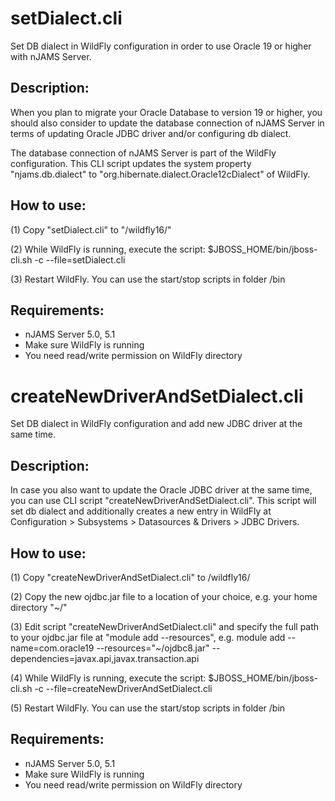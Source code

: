 # setDialect.cli
Set DB dialect in WildFly configuration in order to use Oracle 19 or higher with nJAMS Server.

## Description:

When you plan to migrate your Oracle Database to version 19 or higher, you should also consider to update the database connection of nJAMS Server in terms of updating Oracle JDBC driver and/or configuring db dialect.

The database connection of nJAMS Server is part of the WildFly configuration. This CLI script updates the system property "njams.db.dialect" to "org.hibernate.dialect.Oracle12cDialect" of WildFly.

## How to use:

(1) Copy "setDialect.cli" to "<your-njams-installation>/wildfly16/"

(2) While WildFly is running, execute the script: $JBOSS_HOME/bin/jboss-cli.sh -c --file=setDialect.cli

(3) Restart WildFly. You can use the start/stop scripts in folder <your-njams-installation>/bin

## Requirements:

  - nJAMS Server 5.0, 5.1
  - Make sure WildFly is running
  - You need read/write permission on WildFly directory


# createNewDriverAndSetDialect.cli
Set DB dialect in WildFly configuration and add new JDBC driver at the same time.

## Description:

In case you also want to update the Oracle JDBC driver at the same time, you can use CLI script "createNewDriverAndSetDialect.cli". This script will set db dialect and additionally creates a new entry in WildFly at Configuration > Subsystems > Datasources & Drivers > JDBC Drivers.

## How to use:

(1) Copy "createNewDriverAndSetDialect.cli" to <your-njams-installation>/wildfly16/

(2) Copy the new ojdbc.jar file to a location of your choice, e.g. your home directory "~/"

(3) Edit script "createNewDriverAndSetDialect.cli" and specify the full path to your ojdbc.jar file at "module add --resources", e.g. module add --name=com.oracle19 --resources="~/ojdbc8.jar" --dependencies=javax.api,javax.transaction.api

(4) While WildFly is running, execute the script: $JBOSS_HOME/bin/jboss-cli.sh -c --file=createNewDriverAndSetDialect.cli

(5) Restart WildFly. You can use the start/stop scripts in folder <your-njams-installation>/bin

## Requirements:

  - nJAMS Server 5.0, 5.1
  - Make sure WildFly is running
  - You need read/write permission on WildFly directory
